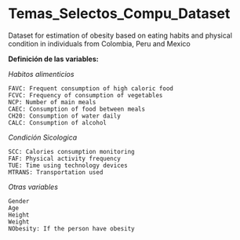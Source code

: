 # Temas_Selectos_Compu_Dataset

Dataset for estimation of obesity based on eating habits and physical condition in individuals from Colombia, Peru and Mexico

**Definición de las variables:**

*Habitos alimenticios* 
```
FAVC: Frequent consumption of high caloric food 
FCVC: Frequency of consumption of vegetables
NCP: Number of main meals
CAEC: Consumption of food between meals 
CH20: Consumption of water daily
CALC: Consumption of alcohol 
```
*Condición Sicologica*
```
SCC: Calories consumption monitoring
FAF: Physical activity frequency 
TUE: Time using technology devices 
MTRANS: Transportation used 
```
*Otras variables* 
```
Gender
Age
Height 
Weight
NObesity: If the person have obesity
```

